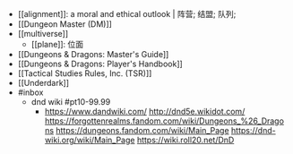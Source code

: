 - [[alignment]]: a moral and ethical outlook | 阵营; 结盟; 队列;
- [[Dungeon Master (DM)]]
- [[multiverse]]
    - [[plane]]: 位面
- [[Dungeons & Dragons: Master's Guide]]
- [[Dungeons & Dragons: Player's Handbook]]
- [[Tactical Studies Rules, Inc. (TSR)]]
- [[Underdark]]
- #inbox
    - dnd wiki #pt10-99.99
        - https://www.dandwiki.com/
http://dnd5e.wikidot.com/
https://forgottenrealms.fandom.com/wiki/Dungeons_%26_Dragons
https://dungeons.fandom.com/wiki/Main_Page
https://dnd-wiki.org/wiki/Main_Page
https://wiki.roll20.net/DnD
